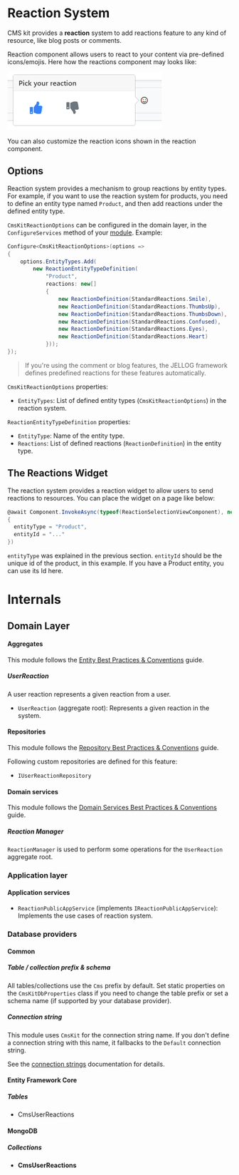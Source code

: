 # Reaction System

CMS kit provides a **reaction** system to add reactions feature to any kind of resource, like blog posts or comments.

Reaction component allows users to react to your content via pre-defined icons/emojis. Here how the reactions component may looks like: 

![reactions](../../images/cmskit-module-reactions.png)

You can also customize the reaction icons shown in the reaction component.

## Options

Reaction system provides a mechanism to group reactions by entity types. For example, if you want to use the reaction system for products, you need to define an entity type named `Product`, and then add reactions under the defined entity type.

`CmsKitReactionOptions` can be configured in the domain layer, in the `ConfigureServices` method of your [module](https://docs.jellog.io/en/jellog/latest/Module-Development-Basics). Example:

```csharp
Configure<CmsKitReactionOptions>(options =>
{
    options.EntityTypes.Add(
        new ReactionEntityTypeDefinition(
            "Product",
            reactions: new[]
            {
                new ReactionDefinition(StandardReactions.Smile),
                new ReactionDefinition(StandardReactions.ThumbsUp),
                new ReactionDefinition(StandardReactions.ThumbsDown),
                new ReactionDefinition(StandardReactions.Confused),
                new ReactionDefinition(StandardReactions.Eyes),
                new ReactionDefinition(StandardReactions.Heart)
            }));
});
```

> If you're using the comment or blog features, the JELLOG framework defines predefined reactions for these features automatically.

`CmsKitReactionOptions` properties:

- `EntityTypes`: List of defined entity types (`CmsKitReactionOptions`) in the reaction system.

`ReactionEntityTypeDefinition` properties:

- `EntityType`: Name of the entity type.
- `Reactions`: List of defined reactions (`ReactionDefinition`) in the entity type.

## The Reactions Widget

The reaction system provides a reaction widget to allow users to send reactions to resources. You can place the widget on a page like below:

```csharp
@await Component.InvokeAsync(typeof(ReactionSelectionViewComponent), new
{
  entityType = "Product",
  entityId = "..."
})
```

`entityType` was explained in the previous section. `entityId` should be the unique id of the product, in this example. If you have a Product entity, you can use its Id here.

# Internals

## Domain Layer

#### Aggregates

This module follows the [Entity Best Practices & Conventions](https://docs.jellog.io/en/jellog/latest/Best-Practices/Entities) guide.

##### UserReaction

A user reaction represents a given reaction from a user.

- `UserReaction` (aggregate root): Represents a given reaction in the system.

#### Repositories

This module follows the [Repository Best Practices & Conventions](https://docs.jellog.io/en/jellog/latest/Best-Practices/Repositories) guide.

Following custom repositories are defined for this feature:

- `IUserReactionRepository`

#### Domain services

This module follows the [Domain Services Best Practices & Conventions](https://docs.jellog.io/en/jellog/latest/Best-Practices/Domain-Services) guide.

##### Reaction Manager

`ReactionManager` is used to perform some operations for the `UserReaction` aggregate root.

### Application layer

#### Application services

- `ReactionPublicAppService` (implements `IReactionPublicAppService`): Implements the use cases of reaction system.

### Database providers

#### Common

##### Table / collection prefix & schema

All tables/collections use the `Cms` prefix by default. Set static properties on the `CmsKitDbProperties` class if you need to change the table prefix or set a schema name (if supported by your database provider).

##### Connection string

This module uses `CmsKit` for the connection string name. If you don't define a connection string with this name, it fallbacks to the `Default` connection string.

See the [connection strings](https://docs.jellog.io/en/jellog/latest/Connection-Strings) documentation for details.

#### Entity Framework Core

##### Tables

- CmsUserReactions

#### MongoDB

##### Collections

- **CmsUserReactions**
